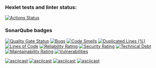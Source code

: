 ### Hexlet tests and linter status:
[![Actions Status](https://github.com/georgebespam/python-project-49/actions/workflows/hexlet-check.yml/badge.svg)](https://github.com/georgebespam/python-project-49/actions)

### SonarQube badges

[![Quality Gate Status](https://sonarcloud.io/api/project_badges/measure?project=georgebespam_python-project-49&metric=alert_status)](https://sonarcloud.io/summary/new_code?id=georgebespam_python-project-49)
[![Bugs](https://sonarcloud.io/api/project_badges/measure?project=georgebespam_python-project-49&metric=bugs)](https://sonarcloud.io/summary/new_code?id=georgebespam_python-project-49)
[![Code Smells](https://sonarcloud.io/api/project_badges/measure?project=georgebespam_python-project-49&metric=code_smells)](https://sonarcloud.io/summary/new_code?id=georgebespam_python-project-49)
[![Duplicated Lines (%)](https://sonarcloud.io/api/project_badges/measure?project=georgebespam_python-project-49&metric=duplicated_lines_density)](https://sonarcloud.io/summary/new_code?id=georgebespam_python-project-49)
[![Lines of Code](https://sonarcloud.io/api/project_badges/measure?project=georgebespam_python-project-49&metric=ncloc)](https://sonarcloud.io/summary/new_code?id=georgebespam_python-project-49)
[![Reliability Rating](https://sonarcloud.io/api/project_badges/measure?project=georgebespam_python-project-49&metric=reliability_rating)](https://sonarcloud.io/summary/new_code?id=georgebespam_python-project-49)
[![Security Rating](https://sonarcloud.io/api/project_badges/measure?project=georgebespam_python-project-49&metric=security_rating)](https://sonarcloud.io/summary/new_code?id=georgebespam_python-project-49)
[![Technical Debt](https://sonarcloud.io/api/project_badges/measure?project=georgebespam_python-project-49&metric=sqale_index)](https://sonarcloud.io/summary/new_code?id=georgebespam_python-project-49)
[![Maintainability Rating](https://sonarcloud.io/api/project_badges/measure?project=georgebespam_python-project-49&metric=sqale_rating)](https://sonarcloud.io/summary/new_code?id=georgebespam_python-project-49)
[![Vulnerabilities](https://sonarcloud.io/api/project_badges/measure?project=georgebespam_python-project-49&metric=vulnerabilities)](https://sonarcloud.io/summary/new_code?id=georgebespam_python-project-49)

[![asciicast](https://asciinema.org/a/x5KVoIx59V4polw1d9PxlUT3o.svg)](https://asciinema.org/a/x5KVoIx59V4polw1d9PxlUT3o)
[![asciicast](https://asciinema.org/a/GgUENSCXAct7tcHUOLNYkEnal.svg)](https://asciinema.org/a/GgUENSCXAct7tcHUOLNYkEnal)
[![asciicast](https://asciinema.org/a/GJUylBJQn6ZD7C0y3D2nmgvZJ.svg)](https://asciinema.org/a/GJUylBJQn6ZD7C0y3D2nmgvZJ)
[![asciicast](https://asciinema.org/a/0uoegM4B0XdEXatmhZkxpx4aZ.svg)](https://asciinema.org/a/0uoegM4B0XdEXatmhZkxpx4aZ)
